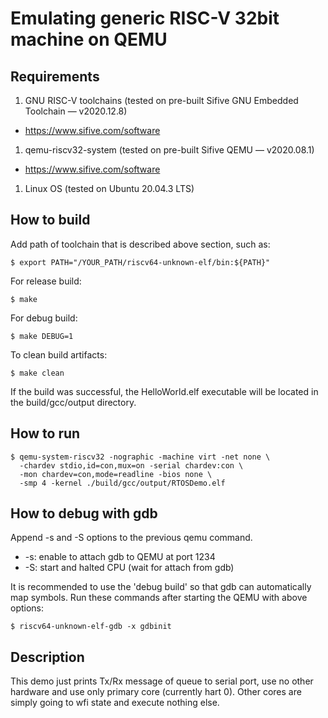 # Emulating generic RISC-V 32bit machine on QEMU

## Requirements

1. GNU RISC-V toolchains (tested on pre-built Sifive GNU Embedded Toolchain — v2020.12.8)
  - https://www.sifive.com/software
1. qemu-riscv32-system  (tested on pre-built Sifive QEMU — v2020.08.1)
  - https://www.sifive.com/software
1. Linux OS (tested on Ubuntu 20.04.3 LTS)


## How to build

Add path of toolchain that is described above section, such as:

```
$ export PATH="/YOUR_PATH/riscv64-unknown-elf/bin:${PATH}"
```

For release build:

```
$ make 
```

For debug build:

```
$ make DEBUG=1
```

To clean build artifacts:

```
$ make clean
```

If the build was successful, the HelloWorld.elf executable will be located in the build/gcc/output directory.


## How to run

```
$ qemu-system-riscv32 -nographic -machine virt -net none \
  -chardev stdio,id=con,mux=on -serial chardev:con \
  -mon chardev=con,mode=readline -bios none \
  -smp 4 -kernel ./build/gcc/output/RTOSDemo.elf
```


## How to debug with gdb

Append -s and -S options to the previous qemu command.

- -s: enable to attach gdb to QEMU at port 1234
- -S: start and halted CPU (wait for attach from gdb)

It is recommended to use the 'debug build' so that gdb can automatically map symbols.
Run these commands after starting the QEMU with above options:

```
$ riscv64-unknown-elf-gdb -x gdbinit
```


## Description

This demo just prints Tx/Rx message of queue to serial port, use no
other hardware and use only primary core (currently hart 0).
Other cores are simply going to wfi state and execute nothing else.
